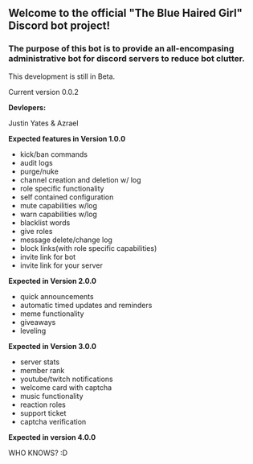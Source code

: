 ## Welcome to the official "The Blue Haired Girl" Discord bot project!

### The purpose of this bot is to provide an all-encompasing administrative bot for discord servers to reduce bot clutter.

This development is still in Beta.

Current version 0.0.2



**Devlopers:**

Justin Yates & Azrael




**Expected features in Version 1.0.0**

- kick/ban commands
- audit logs
- purge/nuke
- channel creation and deletion w/ log
- role specific functionality
- self contained configuration
- mute capabilities w/log
- warn capabilities w/log
- blacklist words
- give roles 
- message delete/change log
- block links(with role specific capabilities)
- invite link for bot
- invite link for your server



**Expected in Version 2.0.0**

- quick announcements
- automatic timed updates and reminders
- meme functionality
- giveaways
- leveling


**Expected in Version 3.0.0**

- server stats
- member rank
- youtube/twitch notifications
- welcome card with captcha
- music functionality
- reaction roles
- support ticket
- captcha verification


**Expected in version 4.0.0**

WHO KNOWS? :D
